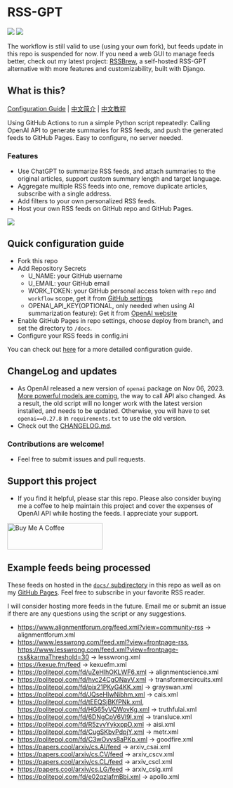 # RSS-GPT

[![](https://img.shields.io/github/last-commit/yinan-c/RSS-GPT/main?label=feeds%20refreshed)](https://yinan-c.github.io/RSS-GPT/)
[![](https://img.shields.io/github/license/yinan-c/RSS-GPT)](https://github.com/yinan-c/RSS-GPT/blob/master/LICENSE)

The workflow is still valid to use (using your own fork), but feeds update in this repo is suspended for now.
If you need a web GUI to manage feeds better, check out my latest project: [RSSBrew](https://github.com/yinan-c/RSSBrew), a self-hosted RSS-GPT alternative with more features and customizability, built with Django.

## What is this?

[Configuration Guide](https://yinan-c.github.io/rss-gpt-manual-en.html) | [中文简介](README-zh.md) | [中文教程](https://yinan-c.github.io/rss-gpt-manual-zh.html)

Using GitHub Actions to run a simple Python script repeatedly: Calling OpenAI API to generate summaries for RSS feeds, and push the generated feeds to GitHub Pages. Easy to configure, no server needed.

### Features

- Use ChatGPT to summarize RSS feeds, and attach summaries to the original articles, support custom summary length and target language.
- Aggregate multiple RSS feeds into one, remove duplicate articles, subscribe with a single address.
- Add filters to your own personalized RSS feeds.
- Host your own RSS feeds on GitHub repo and GitHub Pages.

![](https://i.imgur.com/7darABv.jpg)

## Quick configuration guide

- Fork this repo
- Add Repository Secrets
    - U_NAME: your GitHub username
    - U_EMAIL: your GitHub email
    - WORK_TOKEN: your GitHub personal access token with `repo` and `workflow` scope, get it from [GitHub settings](https://github.com/settings/tokens/new)
    - OPENAI_API_KEY(OPTIONAL, only needed when using AI summarization feature): Get it from [OpenAI website](https://platform.openai.com/account/api-keys)
- Enable GitHub Pages in repo settings, choose deploy from branch, and set the directory to `/docs`.
- Configure your RSS feeds in config.ini

You can check out [here](https://yinan-c.github.io/rss-gpt-manual-en.html) for a more detailed configuration guide.

## ChangeLog and updates

- As OpenAI released a new version of `openai` package on Nov 06, 2023.  [More powerful models are coming](https://openai.com/blog/new-models-and-developer-products-announced-at-devday), the way to call API also changed. As a result, the old script will no longer work with the latest version installed, and needs to be updated. Otherwise, you will have to set `openai==0.27.8` in `requirements.txt` to use the old version.
- Check out the [CHANGELOG.md](CHANGELOG.md).

### Contributions are welcome!

- Feel free to submit issues and pull requests.

## Support this project

- If you find it helpful, please star this repo. Please also consider buying me a coffee to help maintain this project and cover the expenses of OpenAI API while hosting the feeds. I appreciate your support.

<a href="https://www.buymeacoffee.com/yinan" target="_blank"><img src="https://cdn.buymeacoffee.com/buttons/v2/default-yellow.png" alt="Buy Me A Coffee" style="height: 60px !important;width: 217px !important;" ></a>

## Example feeds being processed

These feeds on hosted in the [`docs/` subdirectory](https://github.com/yinan-c/RSS-GPT/tree/main/docs) in this repo as well as on my [GitHub Pages](https://yinan-c.github.io/RSS-GPT/). Feel free to subscribe in your favorite RSS reader.

I will consider hosting more feeds in the future. Email me or submit an issue if there are any questions using the script or any suggestions.

- https://www.alignmentforum.org/feed.xml?view=community-rss -> alignmentforum.xml
- https://www.lesswrong.com/feed.xml?view=frontpage-rss, https://www.lesswrong.com/feed.xml?view=frontpage-rss&karmaThreshold=30 -> lesswrong.xml
- https://kexue.fm/feed -> kexuefm.xml
- https://politepol.com/fd/uZeHlhOKLWF6.xml -> alignmentscience.xml
- https://politepol.com/fd/hvc24CgONayV.xml -> transformercircuits.xml
- https://politepol.com/fd/pix21PKyG4KK.xml -> grayswan.xml
- https://politepol.com/fd/JQseHIwNibhm.xml -> cais.xml
- https://politepol.com/fd/tEEQSjBKfPNk.xml, https://politepol.com/fd/HG65yVQWovKg.xml -> truthfulai.xml
- https://politepol.com/fd/6DNgCpV6Vl9l.xml -> transluce.xml
- https://politepol.com/fd/R5zvvYykxppD.xml -> aisi.xml
- https://politepol.com/fd/CugSKbvPdpjY.xml -> metr.xml
- https://politepol.com/fd/C3wOvys8aPKp.xml -> goodfire.xml
- https://papers.cool/arxiv/cs.AI/feed -> arxiv_csai.xml
- https://papers.cool/arxiv/cs.CV/feed -> arxiv_cscv.xml
- https://papers.cool/arxiv/cs.CL/feed -> arxiv_cscl.xml
- https://papers.cool/arxiv/cs.LG/feed -> arxiv_cslg.xml
- https://politepol.com/fd/e02qzlafmBbi.xml -> apollo.xml

